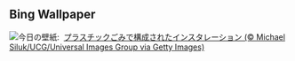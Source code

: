 ## Bing Wallpaper
![](https://www.bing.com/th?id=OHR.PlasticParrotfish_JA-JP8663724178_UHD.jpg&w=1000)今日の壁紙: &nbsp;[プラスチックごみで構成されたインスタレーション (© Michael Siluk/UCG/Universal Images Group via Getty Images)](https://www.bing.com/th?id=OHR.PlasticParrotfish_JA-JP8663724178_UHD.jpg)
<br><br/>
